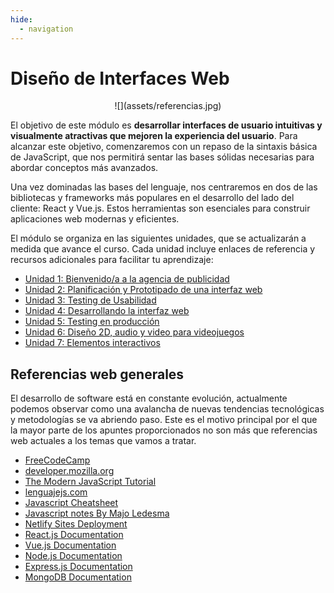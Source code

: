 ```yaml
---
hide:
  - navigation
---
```


# Diseño de Interfaces Web


<center>
![](assets/referencias.jpg)
</center>


El objetivo de este módulo es **desarrollar interfaces de usuario intuitivas y visualmente atractivas que mejoren la experiencia del usuario**. Para alcanzar este objetivo, comenzaremos con un repaso de la sintaxis básica de JavaScript, que nos permitirá sentar las bases sólidas necesarias para abordar conceptos más avanzados.

Una vez dominadas las bases del lenguaje, nos centraremos en dos de las bibliotecas y frameworks más populares en el desarrollo del lado del cliente: React y Vue.js. Estos herramientas son esenciales para construir aplicaciones web modernas y eficientes.

El módulo se organiza en las siguientes unidades, que se actualizarán a medida que avance el curso. Cada unidad incluye enlaces de referencia y recursos adicionales para facilitar tu aprendizaje:

* [Unidad 1: Bienvenido/a a la agencia de publicidad](ud1.md)
* [Unidad 2: Planificación y Prototipado de una interfaz web](ud2.md)
* [Unidad 3: Testing de Usabilidad](ud3.md)
* [Unidad 4: Desarrollando la interfaz web](ud4.md)
* [Unidad 5: Testing en producción](ud5.md)
* [Unidad 6: Diseño 2D, audio y video para videojuegos](ud6.md)
* [Unidad 7: Elementos interactivos](ud7.md)

## Referencias web generales

El desarrollo de software está en constante evolución, actualmente podemos observar como una avalancha de nuevas tendencias tecnológicas y metodologías se va abriendo paso. Este es el motivo principal por el que la mayor parte de los apuntes proporcionados no son más que referencias web actuales a los temas que vamos a tratar.

* [FreeCodeCamp](https://www.freecodecamp.org/)
* [developer.mozilla.org](https://developer.mozilla.org/es/docs/Web/JavaScript)
* [The Modern JavaScript Tutorial](https://javascript.info/)
* [lenguajejs.com](https://lenguajejs.com/javascript/)
* [Javascript Cheatsheet](/assets/javascript-cheatsheet.pdf)
* [Javascript notes By Majo Ledesma](/assets/js-notesByMajoLedesma.pdf)
* [Netlify Sites Deployment](https://docs.netlify.com/site-deploys/create-deploys/)
* [React.js Documentation](https://es.react.dev/)
* [Vue.js Documentation](https://vuejs.org/guide/introduction.html)
* [Node.js Documentation](https://nodejs.org/es/docs)
* [Express.js Documentation](https://expressjs.com/es/)
* [MongoDB Documentation](https://www.mongodb.com/docs/)
